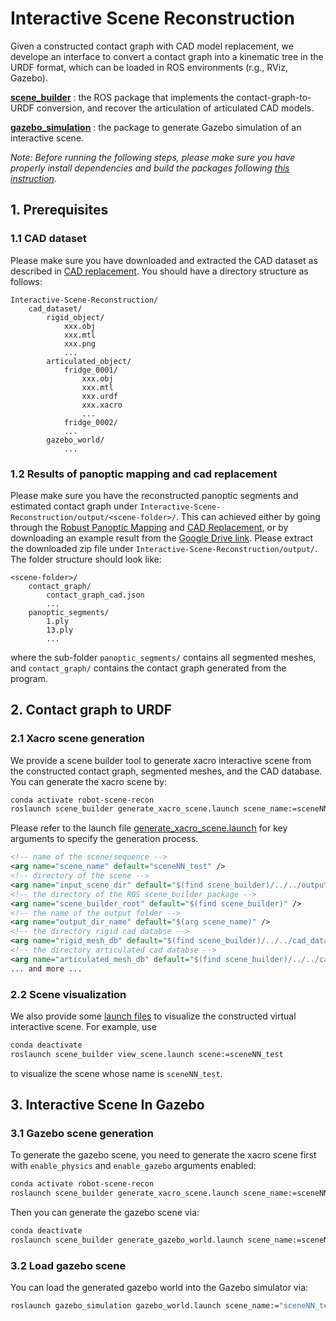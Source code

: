 # Interactive Scene Reconstruction

Given a constructed contact graph with CAD model replacement, we develope an interface to convert a contact graph into a kinematic tree in the URDF format, which can be loaded in ROS environments (r.g., RViz, Gazebo).

**[scene_builder](scene_builder/)** : the ROS package that implements the contact-graph-to-URDF conversion, and recover the articulation of articulated CAD models.

**[gazebo_simulation](gazebo_simulation/gazebo_simulation/)** : the package to generate Gazebo simulation of an interactive scene.

*Note: Before running the following steps, please make sure you have properly install dependencies and build the packages following [this instruction](../assets/INSTALL.md).*

## 1. Prerequisites

### 1.1 CAD dataset

Please make sure you have downloaded and extracted the CAD dataset as described in [CAD replacement](../cad_replacement/). You should have a directory structure as follows:

```text
Interactive-Scene-Reconstruction/
    cad_dataset/
        rigid_object/
            xxx.obj
            xxx.mtl
            xxx.png
            ...
        articulated_object/
            fridge_0001/
                xxx.obj
                xxx.mtl
                xxx.urdf
                xxx.xacro
                ...
            fridge_0002/
            ...
        gazebo_world/
            ...
```

### 1.2 Results of panoptic mapping and cad replacement

Please make sure you have the reconstructed panoptic segments and estimated contact graph under `Interactive-Scene-Reconstruction/output/<scene-folder>/`. This can achieved either by going through the [Robust Panoptic Mapping](../mapping/) and [CAD Replacement](../cad_replacement/), or by downloading an example result from the [Google Drive link](https://drive.google.com/file/d/1P2fgpqfWpkhg-CFKS3YpXGP70aKf9tTe/view?usp=sharing). Please extract the downloaded zip file under `Interactive-Scene-Reconstruction/output/`. The folder structure should look like:

```text
<scene-folder>/
	contact_graph/
		contact_graph_cad.json
		...
	panoptic_segments/
		1.ply
		13.ply
		...
```



where the sub-folder `panoptic_segments/` contains all segmented meshes, and `contact_graph/` contains the contact graph generated from the program. 


## 2. Contact graph to URDF

### 2.1 Xacro scene generation

We provide a scene builder tool to generate xacro interactive scene from the constructed contact graph, segmented meshes, and the CAD database. You can generate the xacro scene by:

```bash
conda activate robot-scene-recon
roslaunch scene_builder generate_xacro_scene.launch scene_name:=sceneNN_test
```

Please refer to the launch file [generate_xacro_scene.launch](launch/generate_xacro_scene.launch) for key arguments to specify the generation process.
```xml
<!-- name of the scene/sequence -->
<arg name="scene_name" default="sceneNN_test" />
<!-- directory of the scene -->
<arg name="input_scene_dir" default="$(find scene_builder)/../../output/$(arg scene_name)" />
<!-- the directory of the ROS scene_builder package -->
<arg name="scene_builder_root" default="$(find scene_builder)" />
<!-- the name of the output folder -->
<arg name="output_dir_name" default="$(arg scene_name)" />
<!-- the directory rigid cad databse -->
<arg name="rigid_mesh_db" default="$(find scene_builder)/../../cad_dataset/rigid_object" />
<!-- the directory articulated cad databse -->
<arg name="articulated_mesh_db" default="$(find scene_builder)/../../cad_dataset/articulated_object" />
... and more ...
```

### 2.2 Scene visualization

We also provide some [launch files](launch/) to visualize the constructed virtual interactive scene. For example, use

```bash
conda deactivate
roslaunch scene_builder view_scene.launch scene:=sceneNN_test
```

to visualize the scene whose name is `sceneNN_test`. 

## 3. Interactive Scene In Gazebo

### 3.1 Gazebo scene generation

To generate the gazebo scene, you need to generate the xacro scene first with `enable_physics` and `enable_gazebo` arguments enabled:

```bash
conda activate robot-scene-recon
roslaunch scene_builder generate_xacro_scene.launch scene_name:=sceneNN_test enable_physics:=true enable_gazebo:=true
```

Then you can generate the gazebo scene via:

```bash
conda deactivate
roslaunch scene_builder generate_gazebo_world.launch scene_name:=sceneNN_test
```

### 3.2 Load gazebo scene

You can load the generated gazebo world into the Gazebo simulator via:
```bash
roslaunch gazebo_simulation gazebo_world.launch scene_name:="sceneNN_test" enable_robot:="false"
```